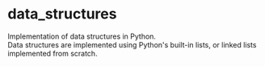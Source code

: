 # data_structures
Implementation of data structures in Python.  
Data structures are implemented using Python's built-in lists, or linked lists implemented from scratch.
